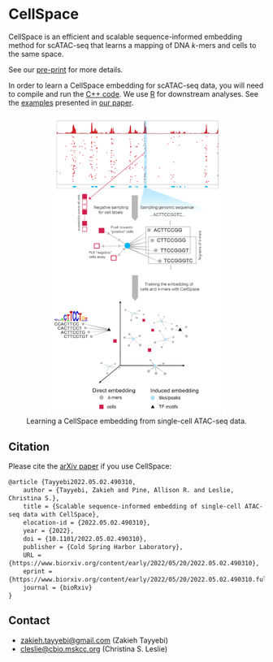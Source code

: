 # CellSpace

CellSpace is an efficient and scalable sequence-informed embedding method for scATAC-seq that learns a mapping of DNA *k*-mers and cells to the same space.

See our [pre-print](https://www.biorxiv.org/content/early/2022/05/20/2022.05.02.490310.full.pdf) for more details.

In order to learn a CellSpace embedding for scATAC-seq data, you will need to compile and run the [C++ code](cpp/). We use [R](R/) for downstream analyses. See the [examples](examples/) presented in [our paper](https://www.biorxiv.org/content/early/2022/05/20/2022.05.02.490310.full.pdf).

<p align="center">
   <img width="70%" src="CellSpace.png"/>
   <br> Learning a CellSpace embedding from single-cell ATAC-seq data.
</p>

## Citation

Please cite the [arXiv paper](https://www.biorxiv.org/content/early/2022/05/20/2022.05.02.490310) if you use CellSpace:
```
@article {Tayyebi2022.05.02.490310,
	author = {Tayyebi, Zakieh and Pine, Allison R. and Leslie, Christina S.},
	title = {Scalable sequence-informed embedding of single-cell ATAC-seq data with CellSpace},
	elocation-id = {2022.05.02.490310},
	year = {2022},
	doi = {10.1101/2022.05.02.490310},
	publisher = {Cold Spring Harbor Laboratory},
	URL = {https://www.biorxiv.org/content/early/2022/05/20/2022.05.02.490310},
	eprint = {https://www.biorxiv.org/content/early/2022/05/20/2022.05.02.490310.full.pdf},
	journal = {bioRxiv}
}
```

## Contact
* zakieh.tayyebi@gmail.com (Zakieh Tayyebi)
* cleslie@cbio.mskcc.org (Christina S. Leslie)
